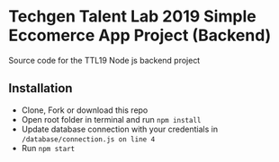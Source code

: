 # Techgen Talent Lab 2019 Simple Eccomerce App Project (Backend)
Source code for the TTL19  Node js backend project

## Installation
- Clone, Fork or download this repo
- Open root folder in terminal and run `npm install`
- Update database connection with your credentials in `/database/connection.js on line 4`
- Run `npm start `
